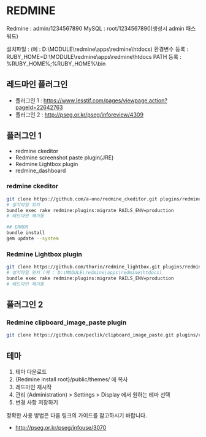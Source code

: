 # REDMINE

Redmine : admin/1234567890
MySQL : root/1234567890(생성시 admin 패스워드)

설치파일 :  (예 : D:\MODULE\redmine\apps\redmine\htdocs)
환경변수 등록 : RUBY_HOME=D:\MODULE\redmine\apps\redmine\htdocs
PATH 등록 : %RUBY_HOME%;%RUBY_HOME%\bin

## 레드마인 플러그인

- 플러그인 1 : <https://www.lesstif.com/pages/viewpage.action?pageId=22642763>
- 플러그인 2 : <http://pseg.or.kr/pseg/inforeview/4309>

## 플러그인 1

- redmine ckeditor
- Redmine screenshot paste plugin(JRE)
- Redmine Lightbox plugin
- redmine_dashboard

### redmine ckeditor

```bash
git clone https://github.com/a-ono/redmine_ckeditor.git plugins/redmine_ckeditor
# 설치파일 위치
bundle exec rake redmine:plugins:migrate RAILS_ENV=production
# 레드마인 재기동
```

```bash
## ERROR
bundle install
gem update --system
```

### Redmine Lightbox plugin

```bash
git clone https://github.com/thorin/redmine_lightbox.git plugins/redmine_lightbox
# 설치파일 위치 (예 : D:\MODULE\redmine\apps\redmine\htdocs)
bundle exec rake redmine:plugins:migrate RAILS_ENV=production
# 레드마인 재기동
```

## 플러그인 2

### Redmine clipboard_image_paste plugin

```bash
git clone https://github.com/peclik/clipboard_image_paste.git plugins/clipboard_image_paste
```

## 테마

1. 테마 다운로드
2. {Redmine install root}/public/themes/ 에 복사
3. 레드마인 재시작
4. 관리 (Administration) > Settings > Display 에서 원하는 테마 선택
5. 변경 사항 저장하기

정확한 사용 방법은 다음 링크의 가이드를 참고하시기 바랍니다.

- <http://pseg.or.kr/pseg/infouse/3070>
